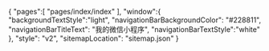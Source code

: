 {
  "pages":[
    "pages/index/index"
  ],
  "window":{
    "backgroundTextStyle":"light",
    "navigationBarBackgroundColor": "#228811",
    "navigationBarTitleText": "我的微信小程序",
    "navigationBarTextStyle":"white"
  },
  "style": "v2",
  "sitemapLocation": "sitemap.json"
}
